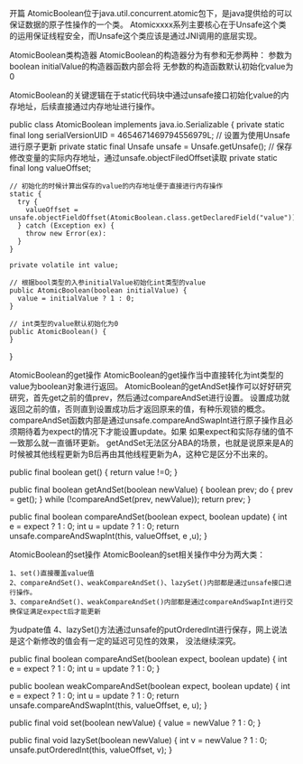 开篇
  AtomicBoolean位于java.util.concurrent.atomic包下，是java提供给的可以保证数据的原子性操作的一个类。
  Atomicxxxx系列主要核心在于Unsafe这个类的运用保证线程安全，而Unsafe这个类应该是通过JNI调用的底层实现。

AtomicBoolean类构造器
  AtomicBoolean的构造器分为有参和无参两种：
    参数为boolean initialValue的构造器函数内部会将
    无参数的构造函数默认初始化value为0
  
  AtomicBoolean的关键逻辑在于static代码块中通过unsafe接口初始化value的内存地址，后续直接通过内存地址进行操作。
  
  public class AtomicBoolean implements java.io.Serializable {
    private static final long serialVersionUID = 4654671469794556979L;
    // 设置为使用Unsafe进行原子更新
    private static final Unsafe unsafe = Unsafe.getUnsafe();
    // 保存修改变量的实际内存地址，通过unsafe.objectFiledOffset读取
    private static final long valueOffset;
    
    // 初始化的时候计算出保存的value的内存地址便于直接进行内存操作
    static {
      try {
        valueOffset = unsafe.objectFieldOffset(AtomicBoolean.class.getDeclaredField("value"));
      } catch (Exception ex) {
        throw new Error(ex):
      }
    }
    
    private volatile int value;
    
    // 根据bool类型的入参initialValue初始化int类型的value
    public AtomicBoolean(boolean initialValue) {
      value = initialValue ? 1 : 0;
    }
    
    // int类型的value默认初始化为0
    public AtomicBoolean() {
    }
  }
  
  AtomicBoolean的get操作
    AtomicBoolean的get操作当中直接转化为int类型的value为boolean对象进行返回。
    AtomicBoolean的getAndSet操作可以好好研究研究，首先get之前的值prev，然后通过compareAndSet进行设置。
设置成功就返回之前的值，否则直到设置成功后才返回原来的值，有种乐观锁的概念。
    compareAndSet函数内部是通过unsafe.compareAndSwapInt进行原子操作且必须期待着为expect的情况下才能设置update。如果
如果expect和实际存储的值不一致那么就一直循环更新。
    getAndSet无法区分ABA的场景，也就是说原来是A的时候被其他线程更新为B后再由其他线程更新为A，这种它是区分不出来的。
  
  public final boolean get() {
    return value !=0;
  }
  
  public final boolean getAndSet(boolean newValue) {
    boolean prev;
    do {
      prev = get();
    } while (!compareAndSet(prev, newValue));
    return prev;
  }
  
  public final boolean compareAndSet(boolean expect, boolean update) {
    int e = expect ? 1 : 0;
    int u = update ? 1 : 0;
    return unsafe.compareAndSwapInt(this, valueOffset, e ,u);
  }
  
  AtomicBoolean的set操作
    AtomicBoolean的set相关操作中分为两大类：
    
    1、set()直接覆盖value值
    2、compareAndSet()、weakCompareAndSet()、lazySet()内部都是通过unsafe接口进行操作。
    3、compareAndSet()、weakCompareAndSet()内部都是通过compareAndSwapInt进行交换保证满足expect后才能更新
为udpate值
    4、lazySet()方法通过unsafe的putOrderedInt进行保存，网上说法是这个新修改的值会有一定的延迟可见性的效果，
没法继续深究。

  public final boolean compareAndSet(boolean expect, boolean update) {
    int e = expect ? 1 : 0;
    int u = update ? 1 : 0;
  }
  
  public boolean weakCompareAndSet(boolean expect, boolean update) {
    int e = expect ? 1 : 0;
    int u = update ? 1 : 0;
    return unsafe.compareAndSwapInt(this, valueOffset, e, u);
  }
  
  public final void set(boolean newValue) {
    value = newValue ? 1 : 0;
  }
  
  public final void lazySet(boolean newValue) {
    int v = newValue ? 1 : 0;
    unsafe.putOrderedInt(this, valueOffset, v);
  }
  
  
  
